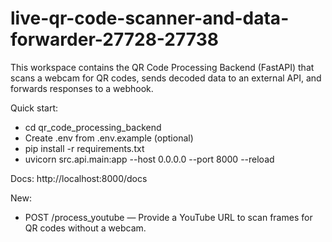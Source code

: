 # live-qr-code-scanner-and-data-forwarder-27728-27738

This workspace contains the QR Code Processing Backend (FastAPI) that scans a webcam for QR codes, sends decoded data to an external API, and forwards responses to a webhook.

Quick start:
- cd qr_code_processing_backend
- Create .env from .env.example (optional)
- pip install -r requirements.txt
- uvicorn src.api.main:app --host 0.0.0.0 --port 8000 --reload

Docs: http://localhost:8000/docs

New:
- POST /process_youtube — Provide a YouTube URL to scan frames for QR codes without a webcam.